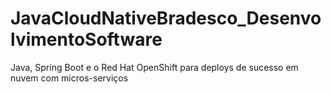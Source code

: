 # JavaCloudNativeBradesco_DesenvolvimentoSoftware
 Java, Spring Boot e o Red Hat OpenShift para deploys de sucesso em nuvem com micros-serviços
